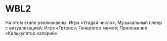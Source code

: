 # WBL2
На этом этапе реализованы: Игра «Угадай число»; Музыкальный плеер с визуализацией; Игра «Тетрис»; Генератор мемов; Приложение «Калькулятор калорий».
